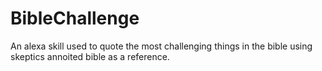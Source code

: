 # BibleChallenge
An alexa skill used to quote the most challenging things in the bible using skeptics annoited bible as a reference.
